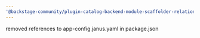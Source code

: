 ```yaml
---
'@backstage-community/plugin-catalog-backend-module-scaffolder-relation-processor': patch
---
```


removed references to app-config.janus.yaml in package.json
